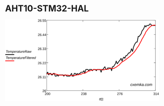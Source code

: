 # AHT10-STM32-HAL
![alt text](https://github.com/Egoruch/Filter-Simple-Moving-Average/blob/master/img/moving_average_filtered_stm32.svg)
